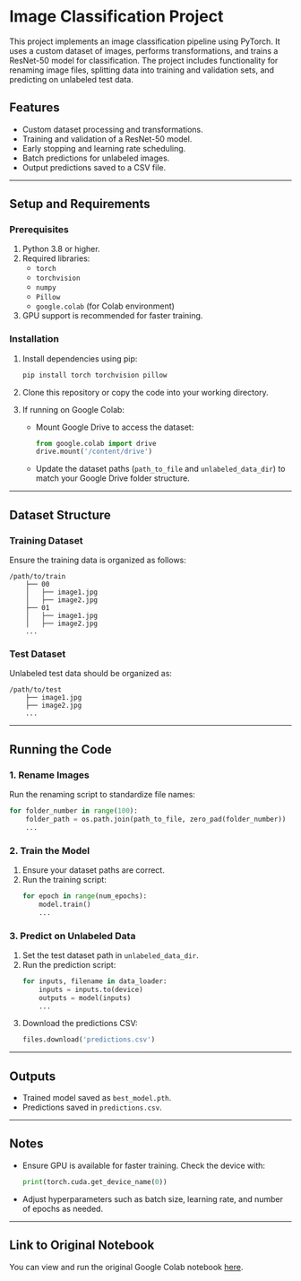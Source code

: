# Image Classification Project

This project implements an image classification pipeline using PyTorch. It uses a custom dataset of images, performs transformations, and trains a ResNet-50 model for classification. The project includes functionality for renaming image files, splitting data into training and validation sets, and predicting on unlabeled test data.

## Features
- Custom dataset processing and transformations.
- Training and validation of a ResNet-50 model.
- Early stopping and learning rate scheduling.
- Batch predictions for unlabeled images.
- Output predictions saved to a CSV file.

---

## Setup and Requirements

### Prerequisites
1. Python 3.8 or higher.
2. Required libraries:
   - `torch`
   - `torchvision`
   - `numpy`
   - `Pillow`
   - `google.colab` (for Colab environment)
3. GPU support is recommended for faster training.

### Installation
1. Install dependencies using pip:
   ```bash
   pip install torch torchvision pillow
   ```

2. Clone this repository or copy the code into your working directory.

3. If running on Google Colab:
   - Mount Google Drive to access the dataset:
     ```python
     from google.colab import drive
     drive.mount('/content/drive')
     ```
   - Update the dataset paths (`path_to_file` and `unlabeled_data_dir`) to match your Google Drive folder structure.

---

## Dataset Structure

### Training Dataset
Ensure the training data is organized as follows:
```
/path/to/train
    ├── 00
    │   ├── image1.jpg
    │   ├── image2.jpg
    ├── 01
    │   ├── image1.jpg
    │   ├── image2.jpg
    ...
```

### Test Dataset
Unlabeled test data should be organized as:
```
/path/to/test
    ├── image1.jpg
    ├── image2.jpg
    ...
```

---

## Running the Code

### 1. Rename Images
Run the renaming script to standardize file names:
```python
for folder_number in range(100):
    folder_path = os.path.join(path_to_file, zero_pad(folder_number))
    ...
```

### 2. Train the Model
1. Ensure your dataset paths are correct.
2. Run the training script:
   ```python
   for epoch in range(num_epochs):
       model.train()
       ...
   ```

### 3. Predict on Unlabeled Data
1. Set the test dataset path in `unlabeled_data_dir`.
2. Run the prediction script:
   ```python
   for inputs, filename in data_loader:
       inputs = inputs.to(device)
       outputs = model(inputs)
       ...
   ```
3. Download the predictions CSV:
   ```python
   files.download('predictions.csv')
   ```

---

## Outputs
- Trained model saved as `best_model.pth`.
- Predictions saved in `predictions.csv`.

---

## Notes
- Ensure GPU is available for faster training. Check the device with:
  ```python
  print(torch.cuda.get_device_name(0))
  ```
- Adjust hyperparameters such as batch size, learning rate, and number of epochs as needed.

---

## Link to Original Notebook
You can view and run the original Google Colab notebook [here](https://colab.research.google.com/drive/1_DMevgk4hU9yjA5fx_QyuAu4EYVnAKVr?usp=sharing).

